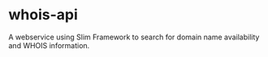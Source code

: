 # whois-api

A webservice using Slim Framework to search for domain name availability and WHOIS information.
